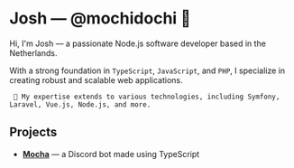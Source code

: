 # Josh &mdash; @mochidochi 📌

Hi, I'm Josh &mdash; a passionate Node.js software developer based in the Netherlands. 

With a strong foundation in `TypeScript`, `JavaScript`, and `PHP`, I specialize in creating robust and scalable web applications. 


     🌱 My expertise extends to various technologies, including Symfony, Laravel, Vue.js, Node.js, and more. 

## Projects

- **[Mocha](https://github.com/mochidochi/Chocolate)** &mdash; a Discord bot made using TypeScript
